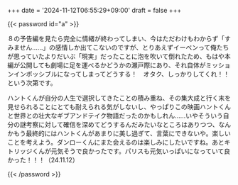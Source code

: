 +++
date = '2024-11-12T06:55:29+09:00'
draft = false
+++

{{< password id="a" >}}
<p>８の予告編を見たら完全に情緒が終わってしまい、今はただわけもわからず「すみません……」の感情しか出てこないのですが、とりあえずイーベンって俺たちが思っていたよりだいぶ「現実」だったことに泡を吹いて倒れたため、もはや本編が公開しても劇場に足を運べるかどうかの瀬戸際にあり、それ自体がミッションインポッシブルになってしまってどうする！　オタク、しっかりしてくれ！！　という次第です。</p>


<p>ハントくんが自分の人生で選択してきたことの積み重ね、その集大成と行く末を見せられることにとても耐えられる気がしないし、やっぱりこの映画ハントくんと世界との壮大なギブアンドテイク物語だったのかもしれん……いやそういう自分の謎考察に対して確信を深めてどうするんだみたいなところはありつつ、なんかもう最終的にはハントくんがあまりに美し過ぎて、言葉にできないや。楽しいことを考えよう。ダンローくんにまた会えるのは楽しみにしたいですね。あとキトリッジくんが元気そうで良かったです。パリスも元気いっぱいになっていて良かった！！！（24.11.12）</p>
{{< /password >}}
